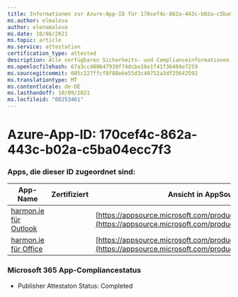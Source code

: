 ```yaml
---
title: Informationen zur Azure-App-ID für 170cef4c-862a-443c-b02a-c5ba04ecc7f3
ms.author: elmalova
author: elenamalova
ms.date: 10/08/2021
ms.topic: article
ms.service: attestation
certification_type: attested
description: Alle verfügbaren Sicherheits- und Complianceinformationen für 170cef4c-862a-443c-b02a-c5ba04ecc7f3.
ms.openlocfilehash: 67a3cc480647939f74dcba18e1f41f36404e7259
ms.sourcegitcommit: 085c227ffcf8f88e6e55d3c40752a3df25642592
ms.translationtype: MT
ms.contentlocale: de-DE
ms.lasthandoff: 10/09/2021
ms.locfileid: "60253461"
---
```

# <a name="azure-app-id-170cef4c-862a-443c-b02a-c5ba04ecc7f3"></a>Azure-App-ID: 170cef4c-862a-443c-b02a-c5ba04ecc7f3


### <a name="apps-associated-with-this-id"></a>Apps, die dieser ID zugeordnet sind:
| **App-Name** | **Zertifiziert** | **Ansicht in AppSource** |
|--------------|---------------|-----------------------|
| [harmon.ie für Outlook](https://docs.microsoft.com/microsoft-365-app-certification/forward/WA103004101) |  | [https://appsource.microsoft.com/product/office/WA103004101](https://appsource.microsoft.com/product/office/WA103004101) |
| [harmon.ie für Office](https://docs.microsoft.com/microsoft-365-app-certification/forward/WA104381050) |  | [https://appsource.microsoft.com/product/office/WA104381050](https://appsource.microsoft.com/product/office/WA104381050) |

### <a name="microsoft-365-app-compliance-status"></a>Microsoft 365 App-Compliancestatus
- Publisher Attestaton Status: Completed
